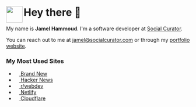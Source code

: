 <h1>
  <img align="left" src="https://jamelhammoud.com/static/media/headshot.2ad356e8.png" height="45"/>
  Hey there 👋
</h1>

My name is <strong>Jamel Hammoud</strong>. I'm a software developer at <a href="https://socialcurator.com/" target="_blank" aria-label="Visit Social Curator">Social Curator</a>.

You can reach out to me at <a href="mailto:jamel@socialcurator.com">jamel@socialcurator.com</a> or through my <a href="https://jamelhammoud.com/">portfolio website</a>.

<h3>My Most Used Sites</h3>

<ul>
  <li>
    <a href="https://www.underconsideration.com/brandnew/" target="_blank" aria-label="Visit www.underconsideration.com/brandnew">
      <img height="12" src="https://www.underconsideration.com/brandnew/wp/wp-content/themes/make/_favicon/favicon-16x16.png"/>
      Brand New
    </a>
  </li>
  <li>
    <a href="https://news.ycombinator.com/" target="_blank" aria-label="Visit Hacker News">
      <img height="12" src="https://news.ycombinator.com/favicon.ico"/> 
      Hacker News
    </a>
  </li>
  <li>
    <a href="https://www.reddit.com/r/webdev/" target="_blank" aria-label="Visit www.reddit.com/r/webdev">
      <img height="12" src="https://styles.redditmedia.com/t5_2qs0q/styles/communityIcon_kxcmzy9bt1381.jpg?width=256&format=pjpg&s=0a2e472f6fae0712fee4a3b5d44920fe35dbcdaa"/>
      r/webdev
    </a>
  </li>
  <li>
    <a href="https://www.netlify.com/" target="_blank" aria-label="Visit www.netlify.com">
      <img height="12" src="https://www.netlify.com/v3/static/favicon/favicon-16x16.png"/> 
      Netlify
    </a>
  </li>
  <li>
    <a href="https://www.cloudflare.com/" target="_blank" aria-label="Visit www.cloudflare.com">
      <img height="12" src="https://www.cloudflare.com/favicon.ico"/> 
      Cloudflare
    </a>
  </li>
</ul>
